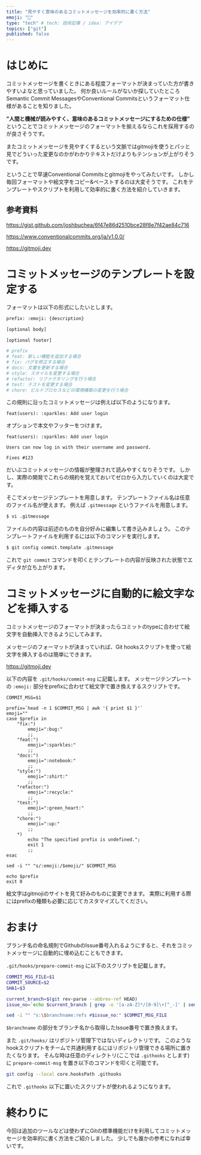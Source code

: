 ```yaml
---
title: "見やすく意味のあるコミットメッセージを効率的に書く方法"
emoji: "👋"
type: "tech" # tech: 技術記事 / idea: アイデア
topics: ["git"]
published: false
---
```


# はじめに

コミットメッセージを書くときにある程度フォーマットが決まっていた方が書きやすいよなと思っていました。
何か良いルールがないか探していたところSemantic Commit MessagesやConventional Commitsというフォーマット仕様があることを知りました。

**”人間と機械が読みやすく、意味のあるコミットメッセージにするための仕様”** ということでコミットメッセージのフォーマットを揃えるならこれを採用するのが良さそうです。

またコミットメッセージを見やすくするという文脈ではgitmojiを使うとパッと見でどういった変更なのかがわかりテキストだけよりもテンションが上がりそうです。

ということで早速Conventional Commitsとgitmojiをやってみたいです。
しかし毎回フォーマットや絵文字をコピー&ペーストするのは大変そうです。
これをテンプレートやスクリプトを利用して効率的に書く方法を紹介していきます。

## 参考資料

https://gist.github.com/joshbuchea/6f47e86d2510bce28f8e7f42ae84c716

https://www.conventionalcommits.org/ja/v1.0.0/

https://gitmoji.dev

# コミットメッセージのテンプレートを設定する

フォーマットは以下の形式にしたいとします。

```bash
prefix: :emoji: {description}

[optional body]

[optional footer]

# prefix
# feat: 新しい機能を追加する場合
# fix: バグを修正する場合
# docs: 文書を更新する場合
# style: スタイルを変更する場合
# refactor: リファクタリングを行う場合
# test: テストを変更する場合
# chore: ビルドプロセスなどの環境構築の変更を行う場合

```

この規則に沿ったコミットメッセージは例えば以下のようになります。

`feat(users): :sparkles: Add user login`

オプションで本文やフッターをつけます。

```
feat(users): :sparkles: Add user login

Users can now log in with their username and password.

Fixes #123
```

だいぶコミットメッセージの情報が整理されて読みやすくなりそうです。
しかし、実際の開発でこれらの規約を覚えておいてゼロから入力していくのは大変です。

そこでメッセージテンプレートを用意します。
テンプレートファイル名は任意のファイル名が使えます。
例えば `.gitmessage` というファイルを用意します。

```bash
$ vi .gitmessage
```

ファイルの内容は前述のものを自分好みに編集して書き込みましょう。
このテンプレートファイルを利用するには以下のコマンドを実行します。

```bash
$ git config commit.template .gitmessage
```

これで `git commit` コマンドを叩くとテンプレートの内容が反映された状態でエディタが立ち上がります。

# コミットメッセージに自動的に絵文字などを挿入する

コミットメッセージのフォーマットが決まったらコミットのtypeに合わせて絵文字を自動挿入できるようにしてみます。

メッセージのフォーマットが決まっていれば、Git hooksスクリプトを使って絵文字を挿入するのは簡単にできます。

https://gitmoji.dev

以下の内容を `.git/hooks/commit-msg` に記載します。
メッセージテンプレートの `:emoji:` 部分をprefixに合わせて絵文字で置き換えするスクリプトです。

```
COMMIT_MSG=$1

prefix=`head -n 1 $COMMIT_MSG | awk '{ print $1 }'`
emoji=""
case $prefix in
    "fix:")
        emoji=":bug:"
        ;;
    "feat:")
        emoji=":sparkles:"
        ;;
    "docs:")
        emoji=":notebook:"
        ;;
    "style:")
        emoji=":shirt:"
        ;;
    "refactor:")
        emoji=":recycle:"
        ;;
    "test:")
        emoji=":green_heart:"
        ;;
    "chore:")
        emoji=":up:"
        ;;
    *)
        echo "The specified prefix is undefined.";
		exit 1
		;;
esac

sed -i "" "s/:emoji:/$emoji/" $COMMIT_MSG

echo $prefix
exit 0
```

絵文字はgitmojiのサイトを見て好みのものに変更できます。
実際に利用する際にはprefixの種類も必要に応じてカスタマイズしてください。

# おまけ

ブランチ名の命名規則でGithubのIssue番号入れるようにすると、それをコミットメッセージに自動的に埋め込むこともできます。

`.git/hooks/prepare-commit-msg` に以下のスクリプトを記載します。

```bash
COMMIT_MSG_FILE=$1
COMMIT_SOURCE=$2
SHA1=$3

current_branch=$(git rev-parse --abbrev-ref HEAD)
issue_no=`echo $current_branch | grep -o '[a-zA-Z]*/[0-9]\+[^_-]' | sed 's/^[^\/]*\///'`

sed -i "" "s:\$branchname:refs #$issue_no:" $COMMIT_MSG_FILE
```

`$branchname` の部分をブランチ名から取得したIssue番号で置き換えます。

また `.git/hooks/` はリポジトリ管理下ではないディレクトリです。
このようなhookスクリプトをチームで共通利用するにはリポジトリ管理できる場所に置きたくなります。
そんな時は任意のディレクトリ(ここでは `.githooks` とします)に `prepare-commit-msg` を置き以下のコマンドを叩くと可能です。

```bash
git config --local core.hooksPath .githooks
```

これで `.githooks` 以下に置いたスクリプトが使われるようになります。

# 終わりに

今回は追加のツールなどは使わずにGitの標準機能だけを利用してコミットメッセージを効率的に書く方法をご紹介しました。
少しでも誰かの参考になれば幸いです。
